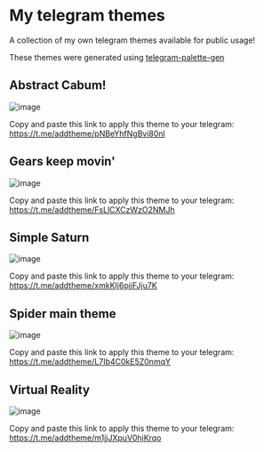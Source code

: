 # My telegram themes
A collection of my own telegram themes available for public usage!

These themes were generated using [telegram-palette-gen](https://github.com/agnipau/telegram-palette-gen)

## Abstract Cabum!
![image](https://github.com/luispengler/telegram-themes/blob/main/screenshots/1641131095.png?raw=true)

Copy and paste this link to apply this theme to your telegram: https://t.me/addtheme/pNBeYhfNgBvi80nl

## Gears keep movin'
![image](https://github.com/luispengler/telegram-themes/blob/main/screenshots/1641133356.png?raw=true)

Copy and paste this link to apply this theme to your telegram: https://t.me/addtheme/FsLlCXCzWzO2NMJh

## Simple Saturn
![image](https://github.com/luispengler/telegram-themes/blob/main/screenshots/1641132967.png?raw=true)

Copy and paste this link to apply this theme to your telegram: https://t.me/addtheme/xmkKIj6pjiFJju7K

## Spider main theme
![image](https://github.com/luispengler/telegram-themes/blob/main/screenshots/1641131931.png?raw=true)

Copy and paste this link to apply this theme to your telegram: https://t.me/addtheme/L7Ib4C0kE5Z0nmqY

## Virtual Reality
![image](https://github.com/luispengler/telegram-themes/blob/main/screenshots/1641131536.png?raw=true)

Copy and paste this link to apply this theme to your telegram: https://t.me/addtheme/m1jjJXpuV0hjKrqo
